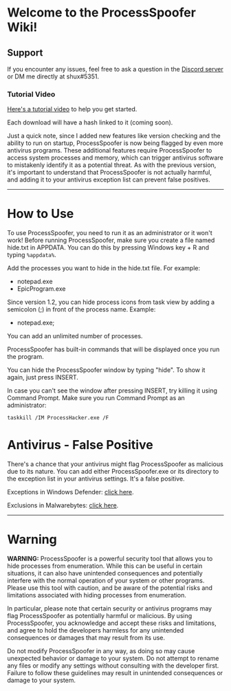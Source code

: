 # Welcome to the ProcessSpoofer Wiki!

## Support

If you encounter any issues, feel free to ask a question in the [Discord server](https://discord.gg/nfJkdsSpgE) or DM me directly at shux#5351.

### Tutorial Video

[Here's a tutorial video](https://youtu.be/YBM-wFdE068) to help you get started.

Each download will have a hash linked to it (coming soon).

Just a quick note, since I added new features like version checking and the ability to run on startup, ProcessSpoofer is now being flagged by even more antivirus programs. These additional features require ProcessSpoofer to access system processes and memory, which can trigger antivirus software to mistakenly identify it as a potential threat. As with the previous version, it's important to understand that ProcessSpoofer is not actually harmful, and adding it to your antivirus exception list can prevent false positives.

***

# How to Use

To use ProcessSpoofer, you need to run it as an administrator or it won't work! Before running ProcessSpoofer, make sure you create a file named hide.txt in APPDATA. You can do this by pressing Windows key + R and typing `%appdata%`.

Add the processes you want to hide in the hide.txt file. For example:

* notepad.exe
* EpicProgram.exe

Since version 1.2, you can hide process icons from task view by adding a semicolon (;) in front of the process name. Example:

* notepad.exe;

You can add an unlimited number of processes.

ProcessSpoofer has built-in commands that will be displayed once you run the program.

You can hide the ProcessSpoofer window by typing "hide". To show it again, just press INSERT.

In case you can't see the window after pressing INSERT, try killing it using Command Prompt. Make sure you run Command Prompt as an administrator:

`taskkill /IM ProcessHacker.exe /F`

# Antivirus - False Positive

There's a chance that your antivirus might flag ProcessSpoofer as malicious due to its nature. You can add either ProcessSpoofer.exe or its directory to the exception list in your antivirus settings. It's a false positive.

Exceptions in Windows Defender: [click here](https://support.microsoft.com/en-us/windows/add-an-exclusion-to-windows-security-811816c0-4dfd-af4a-47e4-c301afe13b26).

Exclusions in Malwarebytes: [click here](https://support.malwarebytes.com/hc/en-us/articles/360038479234-Exclude-detections-in-Malwarebytes-for-Windows).

***

# Warning

**WARNING:** ProcessSpoofer is a powerful security tool that allows you to hide processes from enumeration. While this can be useful in certain situations, it can also have unintended consequences and potentially interfere with the normal operation of your system or other programs. Please use this tool with caution, and be aware of the potential risks and limitations associated with hiding processes from enumeration.

In particular, please note that certain security or antivirus programs may flag ProcessSpoofer as potentially harmful or malicious. By using ProcessSpoofer, you acknowledge and accept these risks and limitations, and agree to hold the developers harmless for any unintended consequences or damages that may result from its use.

Do not modify ProcessSpoofer in any way, as doing so may cause unexpected behavior or damage to your system. Do not attempt to rename any files or modify any settings without consulting with the developer first. Failure to follow these guidelines may result in unintended consequences or damage to your system.
